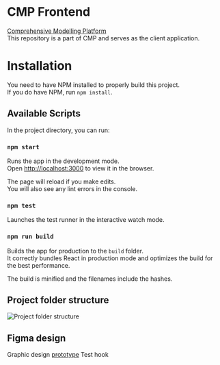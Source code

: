 # CMP Frontend

[Comprehensive Modelling Platform](https://github.com/sybila/cmp)<br>
This repository is a part of CMP and serves as the client application. <br>

# Installation

You need to have NPM installed to properly build this project.<br>
If you do have NPM, run `npm install`.

## Available Scripts

In the project directory, you can run:

### `npm start`

Runs the app in the development mode.<br>
Open [http://localhost:3000](http://localhost:3000) to view it in the browser.

The page will reload if you make edits.<br>
You will also see any lint errors in the console.

### `npm test`

Launches the test runner in the interactive watch mode.<br>

### `npm run build`

Builds the app for production to the `build` folder.<br>
It correctly bundles React in production mode and optimizes the build for the best performance.

The build is minified and the filenames include the hashes.<br>

## Project folder structure

![Project folder structure](https://i.imgur.com/FtnxtsX.png)

## Figma design

Graphic design [prototype](https://www.figma.com/file/qNEpKK1mx1CBDs5kplhR32/Comprehensive-modeling-platform?node-id=0%3A1)
Test hook
